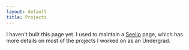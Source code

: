 ```yaml
---
layout: default
title: Projects
---
```


I haven't built this page yet. I used to maintain a [Seelio](http://seelio.com/adkinsjd) 
page, which has
more details on most of the projects I worked on as an Undergrad.

